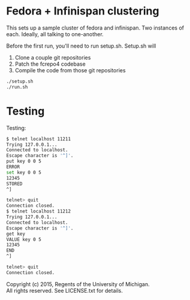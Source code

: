 # Fedora + Infinispan clustering

This sets up a sample cluster of fedora and infinispan.  Two instances of each.  Ideally, all talking to one-another.

Before the first run, you'll need to run setup.sh.  Setup.sh will

1. Clone a couple git repositories
2. Patch the fcrepo4 codebase
3. Compile the code from those git repositories

```bash
./setup.sh
./run.sh
```
# Testing

Testing:

```bash
$ telnet localhost 11211
Trying 127.0.0.1...
Connected to localhost.
Escape character is '^]'.
put key 0 0 5
ERROR
set key 0 0 5
12345
STORED
^]

telnet> quit
Connection closed.
$ telnet localhost 11212
Trying 127.0.0.1...
Connected to localhost.
Escape character is '^]'.
get key
VALUE key 0 5
12345
END
^]

telnet> quit
Connection closed.

```

Copyright (c) 2015, Regents of the University of Michigan.  
All rights reserved. See LICENSE.txt for details.
